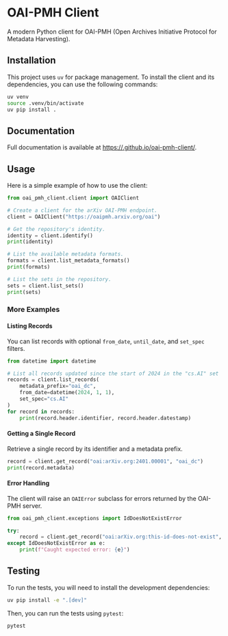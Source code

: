 # OAI-PMH Client

A modern Python client for OAI-PMH (Open Archives Initiative Protocol for Metadata Harvesting).

## Installation

This project uses `uv` for package management. To install the client and its dependencies, you can use the following commands:

```bash
uv venv
source .venv/bin/activate
uv pip install .
```

## Documentation

Full documentation is available at [https://<user-or-org>.github.io/oai-pmh-client/](https://<user-or-org>.github.io/oai-pmh-client/).

## Usage

Here is a simple example of how to use the client:

```python
from oai_pmh_client.client import OAIClient

# Create a client for the arXiv OAI-PMH endpoint.
client = OAIClient("https://oaipmh.arxiv.org/oai")

# Get the repository's identity.
identity = client.identify()
print(identity)

# List the available metadata formats.
formats = client.list_metadata_formats()
print(formats)

# List the sets in the repository.
sets = client.list_sets()
print(sets)
```

### More Examples

#### Listing Records

You can list records with optional `from_date`, `until_date`, and `set_spec` filters.

```python
from datetime import datetime

# List all records updated since the start of 2024 in the "cs.AI" set
records = client.list_records(
    metadata_prefix="oai_dc",
    from_date=datetime(2024, 1, 1),
    set_spec="cs.AI"
)
for record in records:
    print(record.header.identifier, record.header.datestamp)
```

#### Getting a Single Record

Retrieve a single record by its identifier and a metadata prefix.

```python
record = client.get_record("oai:arXiv.org:2401.00001", "oai_dc")
print(record.metadata)
```

#### Error Handling

The client will raise an `OAIError` subclass for errors returned by the OAI-PMH server.

```python
from oai_pmh_client.exceptions import IdDoesNotExistError

try:
    record = client.get_record("oai:arXiv.org:this-id-does-not-exist", "oai_dc")
except IdDoesNotExistError as e:
    print(f"Caught expected error: {e}")
```

## Testing

To run the tests, you will need to install the development dependencies:

```bash
uv pip install -e ".[dev]"
```

Then, you can run the tests using `pytest`:

```bash
pytest
```

